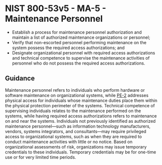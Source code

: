 # NIST 800-53v5 - MA-5 - Maintenance Personnel
- Establish a process for maintenance personnel authorization and maintain a list of authorized maintenance organizations or personnel;
- Verify that non-escorted personnel performing maintenance on the system possess the required access authorizations; and
- Designate organizational personnel with required access authorizations and technical competence to supervise the maintenance activities of personnel who do not possess the required access authorizations.
## Guidance
Maintenance personnel refers to individuals who perform hardware or software maintenance on organizational systems, while [PE-2](#pe-2) addresses physical access for individuals whose maintenance duties place them within the physical protection perimeter of the systems. Technical competence of supervising individuals relates to the maintenance performed on the systems, while having required access authorizations refers to maintenance on and near the systems. Individuals not previously identified as authorized maintenance personnel—such as information technology manufacturers, vendors, systems integrators, and consultants—may require privileged access to organizational systems, such as when they are required to conduct maintenance activities with little or no notice. Based on organizational assessments of risk, organizations may issue temporary credentials to these individuals. Temporary credentials may be for one-time use or for very limited time periods.